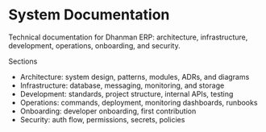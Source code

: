 # System Documentation

Technical documentation for Dhanman ERP: architecture, infrastructure, development, operations, onboarding, and security.

Sections
- Architecture: system design, patterns, modules, ADRs, and diagrams
- Infrastructure: database, messaging, monitoring, and storage
- Development: standards, project structure, internal APIs, testing
- Operations: commands, deployment, monitoring dashboards, runbooks
- Onboarding: developer onboarding, first contribution
- Security: auth flow, permissions, secrets, policies